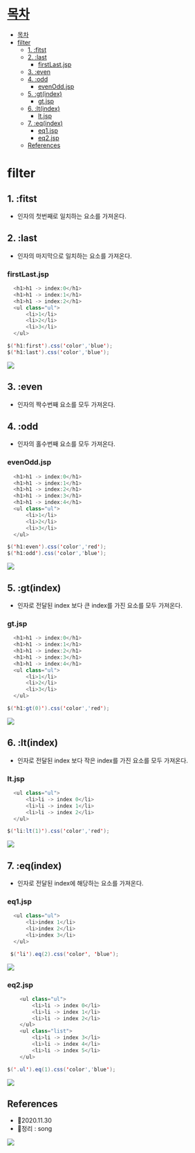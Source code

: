 # [목차](#목차)
- [목차](#목차)
- [filter](#filter)
  - [1. :fitst](#1-fitst)
  - [2. :last](#2-last)
    - [firstLast.jsp](#firstlastjsp)
  - [3. :even](#3-even)
  - [4. :odd](#4-odd)
    - [evenOdd.jsp](#evenoddjsp)
  - [5. :gt(index)](#5-gtindex)
    - [gt.jsp](#gtjsp)
  - [6. :lt(index)](#6-ltindex)
    - [lt.jsp](#ltjsp)
  - [7. :eq(index)](#7-eqindex)
    - [eq1.jsp](#eq1jsp)
    - [eq2.jsp](#eq2jsp)
  - [References](#references)



# filter
## 1. :fitst
- 인자의 첫번째로 일치하는 요소를 가져온다.

## 2. :last
- 인자의 마지막으로 일치하는 요소를 가져온다.

### firstLast.jsp
```java
  <h1>h1 -> index:0</h1>	
  <h1>h1 -> index:1</h1>
  <h1>h1 -> index:2</h1>	
  <ul class="ul">
      <li>1</li>
      <li>2</li>
      <li>3</li>
  </ul>
```

```java
$('h1:first').css('color','blue');
$('h1:last').css('color','blue');
```
![](https://images.velog.io/images/withcolinsong/post/4ccb0284-46f2-4d54-a209-12bcf7f05d51/image.png)

## 3. :even
- 인자의 짝수번째 요소를 모두 가져온다.

## 4. :odd
- 인자의 홀수번째 요소를 모두 가져온다.

### evenOdd.jsp
```java
  <h1>h1 -> index:0</h1>	
  <h1>h1 -> index:1</h1>
  <h1>h1 -> index:2</h1>
  <h1>h1 -> index:3</h1>
  <h1>h1 -> index:4</h1>	
  <ul class="ul">
      <li>1</li>
      <li>2</li>
      <li>3</li>
  </ul>
```

```java
$('h1:even').css('color','red');
$('h1:odd').css('color','blue');
```
![](https://images.velog.io/images/withcolinsong/post/f123ce0b-810d-4fa9-ac6a-df55e5a45b14/image.png)

## 5. :gt(index)

- 인자로 전달된 index 보다 큰 index를 가진 요소를 모두 가져온다.

### gt.jsp
```java
  <h1>h1 -> index:0</h1>	
  <h1>h1 -> index:1</h1>
  <h1>h1 -> index:2</h1>
  <h1>h1 -> index:3</h1>
  <h1>h1 -> index:4</h1>	
  <ul class="ul">
      <li>1</li>
      <li>2</li>
      <li>3</li>
  </ul>
```

```java
$('h1:gt(0)').css('color','red');
```
![](https://images.velog.io/images/withcolinsong/post/5bf9e386-6bbe-4b57-984f-12e96dbff19e/image.png)

## 6. :lt(index)
- 인자로 전달된 index 보다 작은 index를 가진 요소를 모두 가져온다.

### lt.jsp
```java
  <ul class="ul">
      <li>li -> index 0</li>
      <li>li -> index 1</li>
      <li>li -> index 2</li>
  </ul>
```

```java
$('li:lt(1)').css('color','red');
```
![](https://images.velog.io/images/withcolinsong/post/993a83a1-0c40-4913-a6cf-2564ffbf248e/image.png)

## 7. :eq(index)
- 인자로 전달된 index에 해당하는 요소를 가져온다. 
### eq1.jsp
```java
  <ul class="ul">
      <li>index 1</li>
      <li>index 2</li>
      <li>index 3</li>
  </ul>
```

```java
 $('li').eq(2).css('color', 'blue');
```
![](https://images.velog.io/images/withcolinsong/post/d1fc2df2-f2b9-4f69-b9f8-3acb34dc9bfa/image.png)

### eq2.jsp
```java
	<ul class="ul">
		<li>li -> index 0</li>
		<li>li -> index 1</li>
		<li>li -> index 2</li>
	</ul>
	<ul class="list">
		<li>li -> index 3</li>
		<li>li -> index 4</li>
		<li>li -> index 5</li>
	</ul>
```
```java
$('.ul').eq(1).css('color','blue');
```
![](https://images.velog.io/images/withcolinsong/post/41dbd4a2-430d-452d-8e3e-e33f2faa6f61/image.png)

## References
- 🎈2020.11.30
- 🎈정리 : song

![](https://images.velog.io/images/withcolinsong/post/8dc5159f-5174-49f0-8cca-748d6cd38345/image.png)
